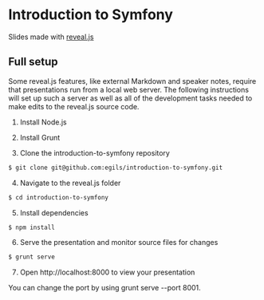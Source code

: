 # Introduction to Symfony

Slides made with [reveal.js](https://github.com/hakimel/reveal.js/)

## Full setup

Some reveal.js features, like external Markdown and speaker notes, require that presentations run from a local web server. The following instructions will set up such a server as well as all of the development tasks needed to make edits to the reveal.js source code.

1. Install Node.js

2. Install Grunt

3. Clone the introduction-to-symfony repository

```bash
$ git clone git@github.com:egils/introduction-to-symfony.git
```

4. Navigate to the reveal.js folder

```bash
$ cd introduction-to-symfony
```

5. Install dependencies

```bash
$ npm install
```

6. Serve the presentation and monitor source files for changes

```bash
$ grunt serve
```

7. Open http://localhost:8000 to view your presentation

You can change the port by using grunt serve --port 8001.